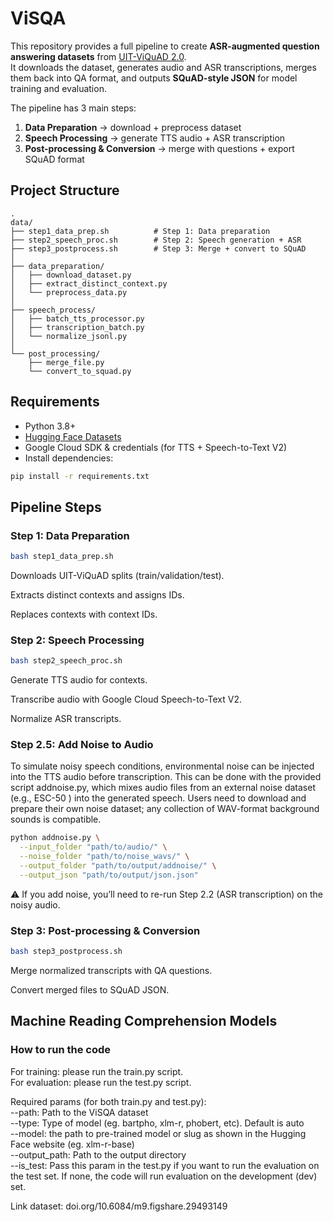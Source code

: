 # ViSQA
This repository provides a full pipeline to create **ASR-augmented question answering datasets** from [UIT-ViQuAD 2.0](https://huggingface.co/datasets/taidng/UIT-ViQuAD2.0).  
It downloads the dataset, generates audio and ASR transcriptions, merges them back into QA format, and outputs **SQuAD-style JSON** for model training and evaluation.


The pipeline has 3 main steps:  
1. **Data Preparation** → download + preprocess dataset  
2. **Speech Processing** → generate TTS audio + ASR transcription  
3. **Post-processing & Conversion** → merge with questions + export SQuAD format  

## Project Structure
```
.
data/
├── step1_data_prep.sh          # Step 1: Data preparation
├── step2_speech_proc.sh        # Step 2: Speech generation + ASR
├── step3_postprocess.sh        # Step 3: Merge + convert to SQuAD
│
├── data_preparation/
│   ├── download_dataset.py
│   ├── extract_distinct_context.py
│   └── preprocess_data.py
│
├── speech_process/
│   ├── batch_tts_processor.py
│   ├── transcription_batch.py
│   └── normalize_jsonl.py
│
└── post_processing/
    ├── merge_file.py
    └── convert_to_squad.py
```
## Requirements

- Python 3.8+
- [Hugging Face Datasets](https://huggingface.co/docs/datasets)
- Google Cloud SDK & credentials (for TTS + Speech-to-Text V2)
- Install dependencies:
```bash
pip install -r requirements.txt
```

## Pipeline Steps
### Step 1: Data Preparation

```bash
bash step1_data_prep.sh
```
Downloads UIT-ViQuAD splits (train/validation/test).

Extracts distinct contexts and assigns IDs.

Replaces contexts with context IDs.

### Step 2: Speech Processing

```bash
bash step2_speech_proc.sh
```

Generate TTS audio for contexts.

Transcribe audio with Google Cloud Speech-to-Text V2.

Normalize ASR transcripts.

### Step 2.5: Add Noise to Audio
To simulate noisy speech conditions, environmental noise can be injected into the TTS audio before transcription. This can be done with the provided script addnoise.py, which mixes audio files from an external noise dataset (e.g., ESC-50
) into the generated speech. Users need to download and prepare their own noise dataset; any collection of WAV-format background sounds is compatible.

```bash
python addnoise.py \
  --input_folder "path/to/audio/" \
  --noise_folder "path/to/noise_wavs/" \
  --output_folder "path/to/output/addnoise/" \
  --output_json "path/to/output/json.json"
```

⚠️ If you add noise, you’ll need to re-run Step 2.2 (ASR transcription) on the noisy audio.

### Step 3: Post-processing & Conversion

```bash
bash step3_postprocess.sh
```

Merge normalized transcripts with QA questions.

Convert merged files to SQuAD JSON.

## Machine Reading Comprehension Models
### How to run the code  
For training: please run the train.py script.   
For evaluation: please run the test.py script.

Required params (for both train.py and test.py):  
--path: Path to the ViSQA dataset  
--type: Type of model (eg. bartpho, xlm-r, phobert, etc). Default is auto   
--model: the path to pre-trained model or slug as shown in the Hugging Face website (eg. xlm-r-base)   
--output_path: Path to the output directory   
--is_test: Pass this param in the test.py if you want to run the evaluation on the test set. If none, the code will run evaluation on the development (dev) set.   

Link dataset: doi.org/10.6084/m9.figshare.29493149